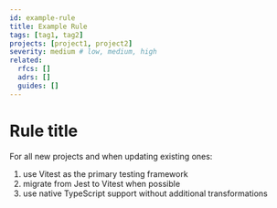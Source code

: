 ```yaml
---
id: example-rule
title: Example Rule
tags: [tag1, tag2]
projects: [project1, project2]
severity: medium # low, medium, high
related:
  rfcs: []
  adrs: []
  guides: []
---
```


# Rule title

For all new projects and when updating existing ones:

1. use Vitest as the primary testing framework
2. migrate from Jest to Vitest when possible
3. use native TypeScript support without additional transformations
